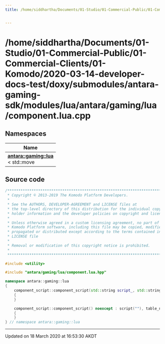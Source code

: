```yaml
---
title: /home/siddhartha/Documents/01-Studio/01-Commercial-Public/01-Commercial-Clients/01-Komodo/2020-03-14-developer-docs-test/doxy/submodules/antara-gaming-sdk/modules/lua/antara/gaming/lua/component.lua.cpp


---
```


# /home/siddhartha/Documents/01-Studio/01-Commercial-Public/01-Commercial-Clients/01-Komodo/2020-03-14-developer-docs-test/doxy/submodules/antara-gaming-sdk/modules/lua/antara/gaming/lua/component.lua.cpp







## Namespaces

| Name           |
| -------------- |
| **[antara::gaming::lua](Namespaces/namespaceantara_1_1gaming_1_1lua.md)** <br>< std::move  |














## Source code

```cpp
/******************************************************************************
 * Copyright © 2013-2019 The Komodo Platform Developers.                      *
 *                                                                            *
 * See the AUTHORS, DEVELOPER-AGREEMENT and LICENSE files at                  *
 * the top-level directory of this distribution for the individual copyright  *
 * holder information and the developer policies on copyright and licensing.  *
 *                                                                            *
 * Unless otherwise agreed in a custom licensing agreement, no part of the    *
 * Komodo Platform software, including this file may be copied, modified,     *
 * propagated or distributed except according to the terms contained in the   *
 * LICENSE file                                                               *
 *                                                                            *
 * Removal or modification of this copyright notice is prohibited.            *
 *                                                                            *
 ******************************************************************************/

#include <utility> 

#include "antara/gaming/lua/component.lua.hpp"

namespace antara::gaming::lua
{
    component_script::component_script(std::string script_, std::string table_name_) noexcept : script(std::move(script_)), table_name(std::move(table_name_))
    {
    }

    component_script::component_script() noexcept : script(""), table_name("")
    {
    }
} // namespace antara::gaming::lua
```


-------------------------------

Updated on 18 March 2020 at 16:53:30 AKDT
